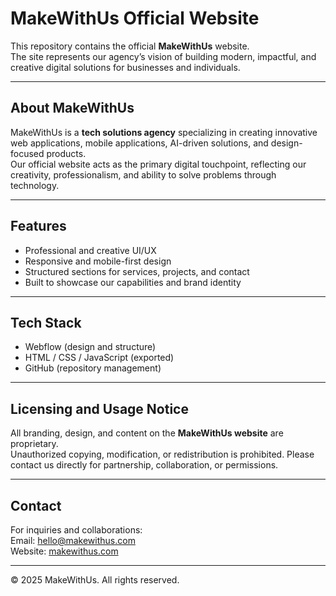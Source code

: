 # MakeWithUs Official Website

This repository contains the official **MakeWithUs** website.  
The site represents our agency’s vision of building modern, impactful, and creative digital solutions for businesses and individuals.

---

## About MakeWithUs
MakeWithUs is a **tech solutions agency** specializing in creating innovative web applications, mobile applications, AI-driven solutions, and design-focused products.  
Our official website acts as the primary digital touchpoint, reflecting our creativity, professionalism, and ability to solve problems through technology.

---

## Features
- Professional and creative UI/UX
- Responsive and mobile-first design
- Structured sections for services, projects, and contact
- Built to showcase our capabilities and brand identity

---

## Tech Stack
- Webflow (design and structure)
- HTML / CSS / JavaScript (exported)
- GitHub (repository management)

---

## Licensing and Usage Notice
All branding, design, and content on the **MakeWithUs website** are proprietary.  
Unauthorized copying, modification, or redistribution is prohibited. Please contact us directly for partnership, collaboration, or permissions.

---

## Contact
For inquiries and collaborations:  
Email: hello@makewithus.com  
Website: [makewithus.com](https://makewithus.com)  

---

© 2025 MakeWithUs. All rights reserved.
